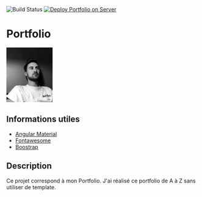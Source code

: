 
![Build Status](https://github.com/gpatruno/Portfolio/actions/workflows/main.yml/badge.svg)
[![Deploy Portfolio on Server](https://github.com/gpatruno/Portfolio/actions/workflows/deploy.yml/badge.svg)](https://github.com/gpatruno/Portfolio/actions/workflows/deploy.yml)

# Portfolio

![alt text](src/assets/profile-icon.JPG)

## Informations utiles

* [Angular Material](https://material.angular.io/components/categories)
* [Fontawesome](https://fontawesome.com/v5.15/icons?d=gallery&p=2&m=free)
* [Boostrap](https://getbootstrap.com/docs/5.0/getting-started/introduction/)

## Description

Ce projet correspond à mon Portfolio. J'ai réalisé ce portfolio de A à Z sans utiliser de template.
